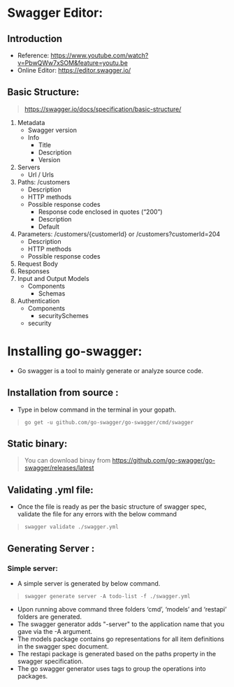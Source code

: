 # Swagger Editor:
## Introduction
- Reference: https://www.youtube.com/watch?v=PbwQWw7xSOM&feature=youtu.be
- Online Editor: https://editor.swagger.io/
## Basic Structure:
> https://swagger.io/docs/specification/basic-structure/
1. Metadata
    - Swagger version
    - Info
        - Title
        - Description
        - Version
2. Servers
    - Url / Urls
3. Paths: /customers
    - Description 
    - HTTP methods
    - Possible response codes
        - Response code enclosed in quotes (“200”)
        - Description 
        - Default 
4. Parameters: /customers/{customerId} or /customers?customerId=204
    - Description 
    - HTTP methods
    - Possible response codes
5. Request Body
6. Responses
7. Input and Output Models
    -  Components
        - Schemas
8. Authentication
    - Components 
        - securitySchemes
    - security

# Installing go-swagger:
- Go swagger is a tool to mainly generate or analyze source code.

## Installation from source :
- Type in below command in the terminal in your  gopath.
> `go get -u github.com/go-swagger/go-swagger/cmd/swagger`

## Static binary:
> You can download binay from  https://github.com/go-swagger/go-swagger/releases/latest

## Validating .yml file:
- Once the file is ready as per the basic structure of swagger spec, validate the file for any errors with the below command
> `swagger validate ./swagger.yml`

##  Generating Server :
### Simple server:
- A simple server is generated by below command.
> `swagger generate server -A todo-list -f ./swagger.yml`

- Upon running above command three folders  ‘cmd’, ‘models’ and ‘restapi’ folders are generated.
-  The swagger generator adds "-server" to the application name that you gave via the -A argument.
- The models package contains go representations for all item definitions in the swagger spec document.
- The restapi package is generated based on the paths property in the swagger specification.
- The go swagger generator uses tags to group the operations into packages.
